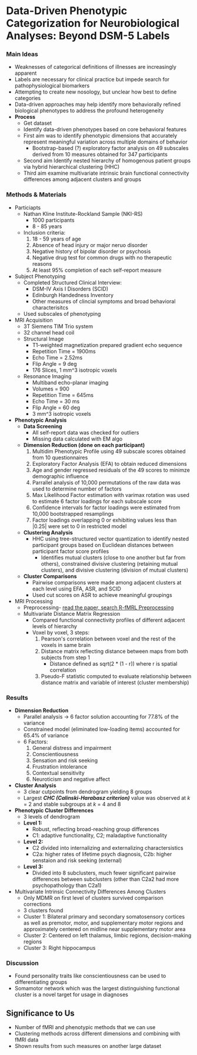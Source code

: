 # Data-Driven Phenotypic Categorization for Neurobiological Analyses: Beyond DSM-5 Labels

### Main Ideas

- Weaknesses of categorical definitions of illnesses are increasingly apparent
- Labels are necessary for clinical practice but impede search for pathophysiological biomarkers
- Attempting to create new nosology, but unclear how best to define categories
- Data-driven approaches may help identify more behaviorally refined biological phenotypes to address the profound heterogeneity
- **Process**
    - Get dataset
    - Identify data-driven phenotypes based on core behavioral features
    - First aim was to identify phenotypic dimensions that accurately represent meaningful variation across multiple domains of behavior
        - Bootstrap-based (?) exploratory factor analysis on 49 subscales derived from 10 measures obtained for 347 participants
    - Second aim Identify nested hierarchy of homogenous patient groups via hybrid hierarchical clustering (HHC)
    - Third aim examine multivariate intrinsic brain functional connectivity differences among adjacent clusters and groups

### Methods & Materials

- Particiapts
    - Nathan Kline Institute-Rockland Sample (NKI-RS)
        - 1000 participants
        - 8 - 85 years
    - Inclusion criteria:
        1. 18 - 59 years of age
        2. Absence of head injury or major neruo disorder
        3. Negative history of bipolar disorder or psychosis
        4. Negative drug test for common drugs with no therapeutic reasons
        5. At least 95% completion of each self-report measure
- Subject Phenotyping
    - Completed Structured Clinical Interview:
        - DSM-IV Axis I Disorders (SCID)
        - Edinburgh Handedness Inventory
        - Other measures of clincial symptoms and broad behavioral characterisitcs
    - Used subscales of phenotyping
- MRI Acquisition
    - 3T Siemens TIM Trio system
    - 32 channel head coil
    - Structural Image
        - T1-weighted magnetization prepared gradient echo sequence
        - Repetition Time = 1900ms
        - Echo Time = 2.52ms
        - Flip Angle = 9 deg
        - 176 Slices, 1 mm^3 isotropic voxels
    - Resonance Imaging
        - Multiband echo-planar imaging
        - Volumes = 900
        - Repetition Time = 645ms
        - Echo Time = 30 ms
        - Flip Angle = 60 deg
        - 3 mm^3 isotropic voxels
- **Phenotypic Analysis**
    - **Data Screening**
        - All self-report data was checked for outliers
        - Missing data calculated with EM algo
    - **Dimension Reduction (done on each participant)**
        1. Multidim Phenotypic Profile using 49 subscale scores obtained from 10 questionnaires
        2. Exploratory Factor Analysis (EFA) to obtain reduced dimensions
        3. Age and gender regressed residuals of the 49 scores to minimze demographic influence
        4. Parrallel analysis of 10,000 permutations of the raw data was used to determine number of factors
        5. Max Likelihood Factor estimation with varimax rotation was used to estimate 6 factor loadings for each subscale score
        6. Confidence intervals for factor loadings were estimated from 10,000 bootstrapped resamplings
        7. Factor loadings overlapping 0 or exhibiting values less than |0.25| were set to 0 in restricted model
    - **Clustering Analysis**
        - HHC using tree-structured vector quantization to identify nested participant groups based on Euclidean distances between participant factor score profiles
            - Identifies mutual clusters (close to one another but far from others), constrained divisive clustering (retaining mutual clusters), and divisive clustering (division of mutual clusters)
    - **Cluster Comparisons**
        - Pairwise comparisons were made among adjacent clusters at each level using EFA, ASR, and SCID
        - Used cut scores on ASR to achieve meaningful groupings
- MRI Processing
    - Preprocessing- [read the paper, search R-fMRL Preprocessing](http://www.sciencedirect.com/science/article/pii/S0006322316325860?via%3Dihub)
    - Multivariate Distance Matrix Regression
        - Compared functional connectivity profiles of different adjacent levels of hierarchy 
        - Voxel by voxel, 3 steps:
            1. Pearson's correlation between voxel and the rest of the voxels in same brain
            2. Distance matrix reflecting distance between maps from both subjects from step 1
                - Distance defined as sqrt(2 * (1 - r)) where r is spatial correlation
            3. Pseudo-F statistic computed to evaluate relationship between distance matrix and variable of interest (cluster membership)
        
### Results

- **Dimension Reduction**
    - Parallel analysis -> 6 factor solution accounting for 77.8% of the variance
    - Constrained model (eliminated low-loading items) accounted for 65.4% of variance
    - 6 Factors:
        1. General distress and impairment
        2. Conscientiousness
        3. Sensation and risk seeking
        4. Frustration intolerance
        5. Contextual sensitivity
        6. Neuroticism and negative affect
- **Cluster Analysis**
    - 3 clear cutpoints from dendrogram yielding 8 groups
    - Largest ***CHC (Calinski-Harabasz criterion)*** value was observed at *k* = 2 and stable subgroups at *k*  = 4 and 8
- **Phenotypic Cluster Differences**
    - 3 levels of dendrogram
    - **Level 1:**
        - Robust, reflecting broad-reaching group differences
        - C1: adaptive functionality, C2; maladaptive functionality
    - **Level 2:**
        - C2 divided into internalizing and externalizing charactersistics
        - C2a: higher rates of lifetime psych diagnosis, C2b: higher senstaion and risk seeking (external)
    - **Level 3:**
        - Divided into 8 subclusters, much fewer significant pairwise differences between subclusters (other than C2a2 had  more psychopathology than C2a1)
- Multivariate Intrinsic Connectivity Differences Among Clusters
    - Only MDMR on first level of clusters survived comparison corrections
    - 3 clusters found
    - Cluster 1: Bilateral primary and secondary somatosensory cortices as well as premotor, motor, and supplementary motor regions and approximately centered on midline near supplementary motor area
    - Cluster 2: Centered on left thalamus, limbic regions, decision-making regions
    - Cluster 3: Right hippocampus

### Discussion

- Found personality traits like conscientiousness can be used to differentiating groups
- Somamotor network which was the largest distinguishing functional cluster is a novel target for usage in diagnoses

## Significance to Us

- Number of fMRI and phenotypic methods that we can use
- Clustering methods across different dimensions and combining with fMRI data
- Shown results from such measures on another large dataset
